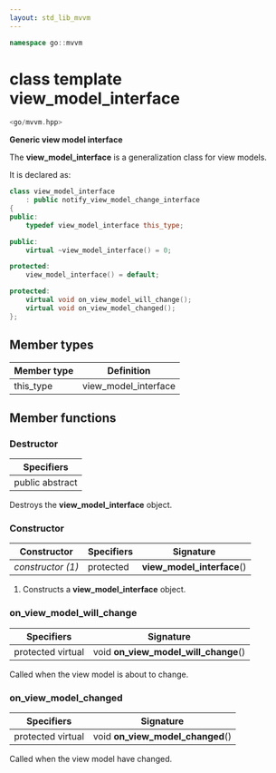 ```yaml
---
layout: std_lib_mvvm
---
```


```c++
namespace go::mvvm
```

# class template view_model_interface

```c++
<go/mvvm.hpp>
```

**Generic view model interface**

The **view_model_interface** is a generalization class for view models.

It is declared as:

```c++
class view_model_interface
    : public notify_view_model_change_interface
{
public:
    typedef view_model_interface this_type;

public:
    virtual ~view_model_interface() = 0;

protected:
    view_model_interface() = default;

protected:
    virtual void on_view_model_will_change();
    virtual void on_view_model_changed();
};
```

## Member types

Member type | Definition
-|-
this_type | view_model_interface

## Member functions

### Destructor

Specifiers |
-|
public abstract |

Destroys the **view_model_interface** object.

### Constructor

Constructor | Specifiers | Signature
-|-|-
*constructor (1)* | protected | **view_model_interface**()

1. Constructs a **view_model_interface** object.

### on_view_model_will_change

Specifiers | Signature
-|-
protected virtual | void **on_view_model_will_change**()

Called when the view model is about to change.

### on_view_model_changed

Specifiers | Signature
-|-
protected virtual | void **on_view_model_changed**()

Called when the view model have changed.
